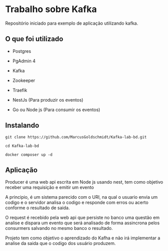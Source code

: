 # Trabalho sobre Kafka 

Repositório iniciado para exemplo de aplicação utilizando kafka.

## O que foi utilizado

* Postgres

* PgAdmin 4

* Kafka

* Zookeeper

* Traefik
 
* NestJs (Para produzir os eventos)

* Go ou Node js (Para consumir os eventos)

## Instalando 

`git clone https://github.com/MarcusGoldschmidt/Kafka-lab-bd.git`

`cd Kafka-lab-bd`

`docker composer up -d `

## Aplicação

Producer é uma web api escrita em Node js usando nest, tem como objetivo receber uma requisição e emitir um evento

A principio, é um sistema parecido com o URI, na qual o usuario envia um codigo e o servidor analisa o codigo e responde com erros ou acerto conforme o resultado de saida.

O request é recebido pela web api que persiste no banco uma questão em analise e dispara um evento que será analisado de forma assincrona pelos consurmers salvando no mesmo banco o resultado.

Projeto tem como objetivo o aprendizado do Kafha e não irá implementar a analise da saida que o codigo dos usuário produzem.